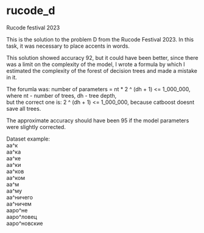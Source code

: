 # rucode_d
Rucode festival 2023

This is the solution to the problem D from the Rucode Festival 2023. In this task, it was necessary to place accents in words.

This solution showed accuracy 92, but it could have been better, since there was a limit on the complexity of the model, I wrote a formula by which I estimated the complexity of the forest of decision trees and made a mistake in it.

The forumla was: number of parameters = nt * 2 ^ (dh + 1) <= 1_000_000, where nt - number of trees, dh - tree depth,  
but the correct one is: 2 ^ (dh + 1) <= 1_000_000, because catboost doesnt save all trees. 

The approximate accuracy should have been 95 if the model parameters were slightly corrected.

Dataset example:  
аа^к  
аа^ка  
аа^ке  
аа^ки  
аа^ков  
аа^ком  
аа^м  
аа^му  
аа^ничего  
аа^ничем  
ааро^не  
ааро^ловец  
ааро^новские  
